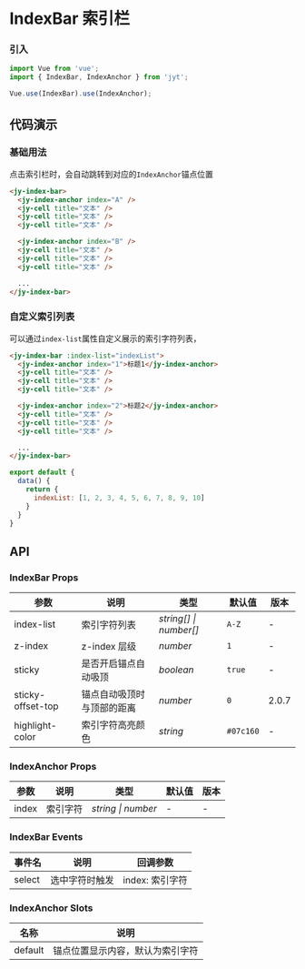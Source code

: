 # IndexBar 索引栏

### 引入

``` javascript
import Vue from 'vue';
import { IndexBar, IndexAnchor } from 'jyt';

Vue.use(IndexBar).use(IndexAnchor);
```

## 代码演示

### 基础用法

点击索引栏时，会自动跳转到对应的`IndexAnchor`锚点位置

```html
<jy-index-bar>
  <jy-index-anchor index="A" />
  <jy-cell title="文本" />
  <jy-cell title="文本" />
  <jy-cell title="文本" />

  <jy-index-anchor index="B" />
  <jy-cell title="文本" />
  <jy-cell title="文本" />
  <jy-cell title="文本" />

  ...
</jy-index-bar>
```

### 自定义索引列表

可以通过`index-list`属性自定义展示的索引字符列表，

```html
<jy-index-bar :index-list="indexList">
  <jy-index-anchor index="1">标题1</jy-index-anchor>
  <jy-cell title="文本" />
  <jy-cell title="文本" />
  <jy-cell title="文本" />

  <jy-index-anchor index="2">标题2</jy-index-anchor>
  <jy-cell title="文本" />
  <jy-cell title="文本" />
  <jy-cell title="文本" />

  ...
</jy-index-bar>
```

```js
export default {
  data() {
    return {
      indexList: [1, 2, 3, 4, 5, 6, 7, 8, 9, 10]
    }
  }
}
```

## API

### IndexBar Props

| 参数 | 说明 | 类型 | 默认值 | 版本 |
|------|------|------|------|------|
| index-list | 索引字符列表 | *string[] \| number[]* | `A-Z` | - |
| z-index | z-index 层级 | *number* | `1` | - |
| sticky | 是否开启锚点自动吸顶 | *boolean* | `true` | - |
| sticky-offset-top | 锚点自动吸顶时与顶部的距离 | *number* | `0` | 2.0.7 |
| highlight-color | 索引字符高亮颜色 | *string* | `#07c160` | - |

### IndexAnchor Props

| 参数 | 说明 | 类型 | 默认值 | 版本 |
|------|------|------|------|------|
| index | 索引字符 | *string \| number* | - | - |

### IndexBar Events

| 事件名 | 说明 | 回调参数 |
|------|------|------|
| select | 选中字符时触发 | index: 索引字符 |

### IndexAnchor Slots

| 名称 | 说明 |
|------|------|
| default | 锚点位置显示内容，默认为索引字符 |
